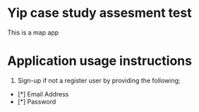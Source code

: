 # Yip case study assesment test

This is a map app

# Application usage instructions

1.  Sign-up if not a register user by providing the following;

- [*] Email Address
- [*] Password
